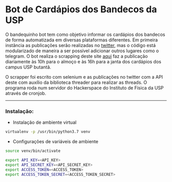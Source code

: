# Bot de Cardápios dos Bandecos da USP

O bandequinho bot tem como objetivo informar os cardápios dos bandecos de forma automatizada em diversas plataformas
diferentes. Em primeira instância as publicações serão realizadas no [twitter](https://twitter.com/bandequinhobot), mas
o código está modularizado de maneira a ser possível adicionar outros lugares como o telegram. O bot realiza o scrapping 
deste site [aqui](https://uspdigital.usp.br/rucard/Jsp/cardapioSAS.jsp?codrtn=8) faz a publicação diariamente às 10h 
para o almoço e às 16h para a janta dos cardápios dos campus USP butantã.

O scrapper foi escrito com selenium e as publicações no twitter com a API deste com auxílio da biblioteca threader para
realizar as threads. O programa roda num servidor do Hackerspace do Instituto de Física da USP através de cronjob. 

---

### Instalação:

- Instalação de ambiente virtual
```bash
virtualenv -p /usr/bin/python3.7 venv
```

- Configurações de variáveis de ambiente

```bash
source venv/bin/activate
```

```bash
export API_KEY=<API_KEY>
export API_SECRET_KEY=<API_SECRET_KEY>
export ACCESS_TOKEN=<ACCESS_TOKEN>
export ACCESS_TOKEN_SECRET=<ACCESS_TOKEN_SECRET>
```
